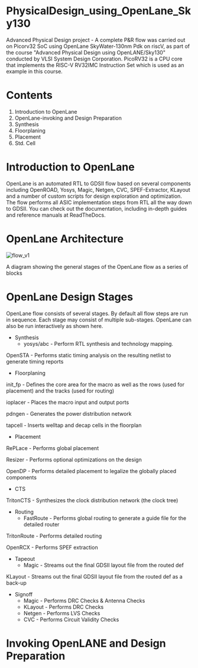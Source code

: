# PhysicalDesign_using_OpenLane_Sky130
Advanced Physical Design project - A complete P&R flow was carried out on Picorv32 SoC using OpenLane SkyWater-130nm Pdk on riscV, as part of the course "Advanced Physical Design using OpenLANE/Sky130" conducted by VLSI System Design Corporation. PicoRV32 is a CPU core that implements the RISC-V RV32IMC Instruction Set which is used as an example in this course.

# Contents
1. Introduction to OpenLane
2. OpenLane-invoking and Design Preparation
3. Synthesis
4. Floorplaning
5. Placement
6. Std. Cell


# Introduction to OpenLane
OpenLane is an automated RTL to GDSII flow based on several components including OpenROAD, Yosys, Magic, Netgen, CVC, SPEF-Extractor, KLayout and a number of custom scripts for design exploration and optimization. The flow performs all ASIC implementation steps from RTL all the way down to GDSII. 
You can check out the documentation, including in-depth guides and reference manuals at ReadTheDocs.

# OpenLane Architecture
![flow_v1](https://github.com/laksh-ms/PhysicalDesign_using_OpenLane_Sky130/assets/109785515/33d0363c-80df-4450-a0e1-eaa5c4fd88c8)

A diagram showing the general stages of the OpenLane flow as a series of blocks

# OpenLane Design Stages
OpenLane flow consists of several stages. By default all flow steps are run in sequence. Each stage may consist of multiple sub-stages. OpenLane can also be run interactively as shown here.

  - Synthesis
      * yosys/abc - Perform RTL synthesis and technology mapping.

OpenSTA - Performs static timing analysis on the resulting netlist to generate timing reports

  - Floorplaning

init_fp - Defines the core area for the macro as well as the rows (used for placement) and the tracks (used for routing)

ioplacer - Places the macro input and output ports

pdngen - Generates the power distribution network

tapcell - Inserts welltap and decap cells in the floorplan

  - Placement

RePLace - Performs global placement

Resizer - Performs optional optimizations on the design

OpenDP - Performs detailed placement to legalize the globally placed components

  - CTS

TritonCTS - Synthesizes the clock distribution network (the clock tree)

  - Routing
      * FastRoute - Performs global routing to generate a guide file for the detailed router

TritonRoute - Performs detailed routing

OpenRCX - Performs SPEF extraction

  - Tapeout
      * Magic - Streams out the final GDSII layout file from the routed def

KLayout - Streams out the final GDSII layout file from the routed def as a back-up

  - Signoff
      * Magic - Performs DRC Checks & Antenna Checks
      * KLayout - Performs DRC Checks
      * Netgen - Performs LVS Checks
      * CVC - Performs Circuit Validity Checks

# Invoking OpenLANE and Design Preparation

